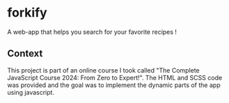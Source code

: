 # forkify

A web-app that helps you search for your favorite recipes !

## Context

This project is part of an online course I took called "The Complete JavaScript Course 2024: From Zero to Expert!". The HTML and SCSS code was provided and the goal was to implement the dynamic parts of the app using javascript.
